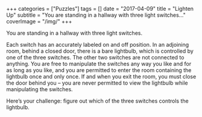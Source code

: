 +++
categories = ["Puzzles"]
tags = []
date = "2017-04-09"
title = "Lighten Up"
subtitle = "You are standing in a hallway with three light switches..."
coverImage = "/img/"
+++

You are standing in a hallway with three light switches.<!--more-->

Each switch has an accurately labeled on and off position. In an adjoining room, behind a closed door, there is a bare lightbulb, which is controlled by one of the three switches. The other two switches are not connected to anything. You are free to manipulate the switches any way you like and for as long as you like, and you are permitted to enter the room containing the lightbulb once and only once. If and when you exit the room, you must close the door behind you – you are never permitted to view the lightbulb while manipulating the switches.

Here’s your challenge: figure out which of the three switches controls the lightbulb.

<br>
